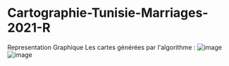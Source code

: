 # Cartographie-Tunisie-Marriages-2021-R
Representation Graphique
Les cartes générées par l'algorithme : 
![image](https://user-images.githubusercontent.com/77456894/206921960-54e9479b-5e50-47a6-ba1c-37f541e0c896.png)
![image](https://user-images.githubusercontent.com/77456894/206921978-1a57dedc-cdac-4da3-9220-9ce9901aa899.png)
